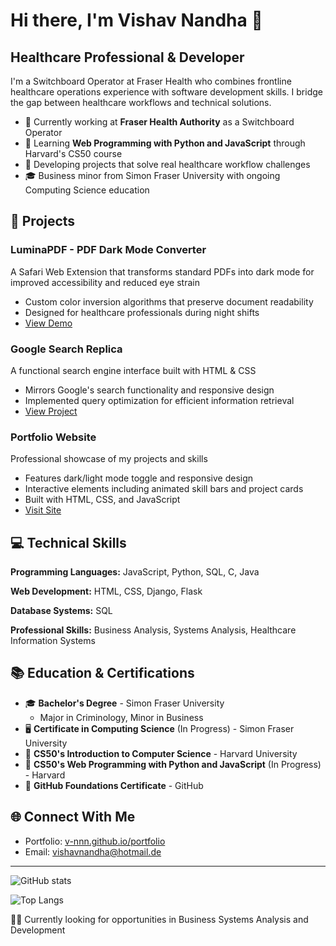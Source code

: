 # Hi there, I'm Vishav Nandha 👋

## Healthcare Professional & Developer

I'm a Switchboard Operator at Fraser Health who combines frontline healthcare operations experience with software development skills. I bridge the gap between healthcare workflows and technical solutions.

- 🏥 Currently working at **Fraser Health Authority** as a Switchboard Operator
- 🌱 Learning **Web Programming with Python and JavaScript** through Harvard's CS50 course
- 🔧 Developing projects that solve real healthcare workflow challenges
- 🎓 Business minor from Simon Fraser University with ongoing Computing Science education

## 🚀 Projects

### LuminaPDF - PDF Dark Mode Converter
A Safari Web Extension that transforms standard PDFs into dark mode for improved accessibility and reduced eye strain
- Custom color inversion algorithms that preserve document readability
- Designed for healthcare professionals during night shifts
- [View Demo](https://bit.ly/pdf-dark)

### Google Search Replica
A functional search engine interface built with HTML & CSS
- Mirrors Google's search functionality and responsive design
- Implemented query optimization for efficient information retrieval 
- [View Project](https://bit.ly/vishv-n)

### Portfolio Website
Professional showcase of my projects and skills
- Features dark/light mode toggle and responsive design
- Interactive elements including animated skill bars and project cards
- Built with HTML, CSS, and JavaScript
- [Visit Site](https://v-nnn.github.io/portfolio)

## 💻 Technical Skills

**Programming Languages:** JavaScript, Python, SQL, C, Java

**Web Development:** HTML, CSS, Django, Flask

**Database Systems:** SQL

**Professional Skills:** Business Analysis, Systems Analysis, Healthcare Information Systems

## 📚 Education & Certifications

- 🎓 **Bachelor's Degree** - Simon Fraser University
  - Major in Criminology, Minor in Business
- 🖥️ **Certificate in Computing Science** (In Progress) - Simon Fraser University
- 📜 **CS50's Introduction to Computer Science** - Harvard University
- 📜 **CS50's Web Programming with Python and JavaScript** (In Progress) - Harvard
- 📜 **GitHub Foundations Certificate** - GitHub

## 🌐 Connect With Me

- Portfolio: [v-nnn.github.io/portfolio](https://v-nnn.github.io/portfolio)
- Email: [vishavnandha@hotmail.de](mailto:vishavnandha@hotmail.de)

---

![GitHub stats](https://github-readme-stats.vercel.app/api?username=v-nnn&show_icons=true&theme=tokyonight)

![Top Langs](https://github-readme-stats.vercel.app/api/top-langs/?username=v-nnn&layout=compact&theme=tokyonight)

👨‍💻 Currently looking for opportunities in Business Systems Analysis and Development

